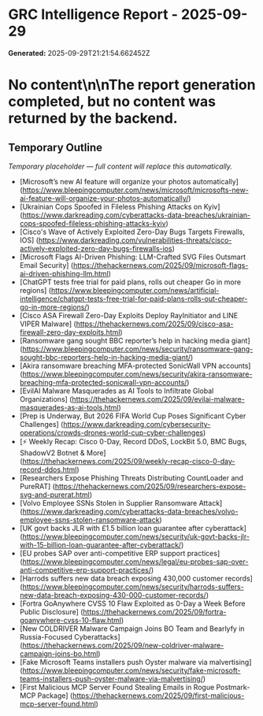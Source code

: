 # GRC Intelligence Report - 2025-09-29
**Generated:** 2025-09-29T21:21:54.662452Z
# No content\n\nThe report generation completed, but no content was returned by the backend.

## Temporary Outline
_Temporary placeholder — full content will replace this automatically._
- [Microsoft’s new AI feature will organize your photos automatically] (https://www.bleepingcomputer.com/news/microsoft/microsofts-new-ai-feature-will-organize-your-photos-automatically/)
- [Ukrainian Cops Spoofed in Fileless Phishing Attacks on Kyiv] (https://www.darkreading.com/cyberattacks-data-breaches/ukrainian-cops-spoofed-fileless-phishing-attacks-kyiv)
- [Cisco's Wave of Actively Exploited Zero-Day Bugs Targets Firewalls, IOS] (https://www.darkreading.com/vulnerabilities-threats/cisco-actively-exploited-zero-day-bugs-firewalls-ios)
- [Microsoft Flags AI-Driven Phishing: LLM-Crafted SVG Files Outsmart Email Security] (https://thehackernews.com/2025/09/microsoft-flags-ai-driven-phishing-llm.html)
- [ChatGPT tests free trial for paid plans, rolls out cheaper Go in more regions] (https://www.bleepingcomputer.com/news/artificial-intelligence/chatgpt-tests-free-trial-for-paid-plans-rolls-out-cheaper-go-in-more-regions/)
- [Cisco ASA Firewall Zero-Day Exploits Deploy RayInitiator and LINE VIPER Malware] (https://thehackernews.com/2025/09/cisco-asa-firewall-zero-day-exploits.html)
- [Ransomware gang sought BBC reporter’s help in hacking media giant] (https://www.bleepingcomputer.com/news/security/ransomware-gang-sought-bbc-reporters-help-in-hacking-media-giant/)
- [Akira ransomware breaching MFA-protected SonicWall VPN accounts] (https://www.bleepingcomputer.com/news/security/akira-ransomware-breaching-mfa-protected-sonicwall-vpn-accounts/)
- [EvilAI Malware Masquerades as AI Tools to Infiltrate Global Organizations] (https://thehackernews.com/2025/09/evilai-malware-masquerades-as-ai-tools.html)
- [Prep is Underway, But 2026 FIFA World Cup Poses Significant Cyber Challenges] (https://www.darkreading.com/cybersecurity-operations/crowds-drones-world-cup-cyber-challenges)
- [⚡ Weekly Recap: Cisco 0-Day, Record DDoS, LockBit 5.0, BMC Bugs, ShadowV2 Botnet & More] (https://thehackernews.com/2025/09/weekly-recap-cisco-0-day-record-ddos.html)
- [Researchers Expose Phishing Threats Distributing CountLoader and PureRAT] (https://thehackernews.com/2025/09/researchers-expose-svg-and-purerat.html)
- [Volvo Employee SSNs Stolen in Supplier Ransomware Attack] (https://www.darkreading.com/cyberattacks-data-breaches/volvo-employee-ssns-stolen-ransomware-attack)
- [UK govt backs JLR with £1.5 billion loan guarantee after cyberattack] (https://www.bleepingcomputer.com/news/security/uk-govt-backs-jlr-with-15-billion-loan-guarantee-after-cyberattack/)
- [EU probes SAP over anti-competitive ERP support practices] (https://www.bleepingcomputer.com/news/legal/eu-probes-sap-over-anti-competitive-erp-support-practices/)
- [Harrods suffers new data breach exposing 430,000 customer records] (https://www.bleepingcomputer.com/news/security/harrods-suffers-new-data-breach-exposing-430-000-customer-records/)
- [Fortra GoAnywhere CVSS 10 Flaw Exploited as 0-Day a Week Before Public Disclosure] (https://thehackernews.com/2025/09/fortra-goanywhere-cvss-10-flaw.html)
- [New COLDRIVER Malware Campaign Joins BO Team and Bearlyfy in Russia-Focused Cyberattacks] (https://thehackernews.com/2025/09/new-coldriver-malware-campaign-joins-bo.html)
- [Fake Microsoft Teams installers push Oyster malware via malvertising] (https://www.bleepingcomputer.com/news/security/fake-microsoft-teams-installers-push-oyster-malware-via-malvertising/)
- [First Malicious MCP Server Found Stealing Emails in Rogue Postmark-MCP Package] (https://thehackernews.com/2025/09/first-malicious-mcp-server-found.html)
